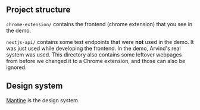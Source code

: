 ## Project structure

`chrome-extension/` contains the frontend (chrome extension) that you see in the demo.

`nextjs-api/` contains some test endpoints that were **not** used in the demo. It was just used while developing the frontend. In the demo, Arvind's real system was used. This directory also contains some leftover webpages from before we changed it to a Chrome extension, and those can also be ignored.

## Design system

[Mantine](https://mantine.dev/) is the design system.
